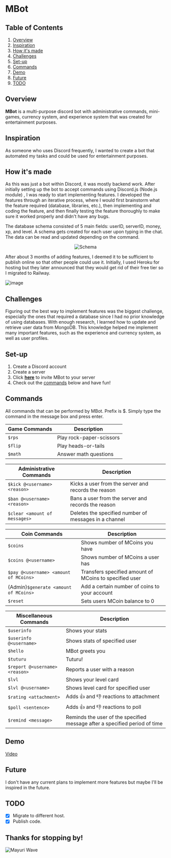 # MBot

## Table of Contents

1. [Overview](#overview)
2. [Inspiration](#inspiration)
3. [How it's made](#how-its-made)
4. [Challenges](#challenges)
5. [Set-up](#set-up)
6. [Commands](#commands)
7. [Demo](#demo)
8. [Future](#future)
9. [TODO](#todo)

## Overview

**MBot** is a multi-purpose discord bot with administrative commands, mini-games, currency system, and experience system that was created for entertainment purposes.

## Inspiration

As someone who uses Discord frequently, I wanted to create a bot that automated my tasks and could be used for entertainment purposes.

## How it's made

As this was just a bot within Discord, it was mostly backend work. After initially setting up the bot to accept commands using Discord.js (Node.js module) , I was ready to start
implementing features. I developed the features through an iterative process, where I would first brainstorm what the feature required (database, libraries, etc.), then implementing and coding
the feature, and then finally testing the feature thoroughly to make sure it worked properly and didn't have any bugs.

The database schema consisted of 5 main fields: userID, serverID, money, xp, and level. A schema gets created for each user upon typing in the chat. The data can be read and updated depending on the command.

<p align="center">
  <img src="https://user-images.githubusercontent.com/76819117/155087980-8ab029a9-e62b-4c3d-b94b-02bab375df78.png" alt="Schema" />
</p>

After about 3 months of adding features, I deemed it to be sufficient to publish online so that other people could use it. Initially, I used Heroku for hosting but they later announced that they would get rid of their free tier so I migrated to Railway.

![image](https://user-images.githubusercontent.com/76819117/204081621-1ac943c3-546e-4a5f-8500-2c4e97fa32b4.png)

## Challenges

Figuring out the best way to implement features was the biggest challenge, especially the ones that required a database since I had no prior knowledge
of using databases. With enough research, I learned how to update and retrieve user data from MongoDB. This knowledge helped me implement many important features, such as the experience and currency system, as well as user profiles.

## Set-up

1. Create a Discord account
2. Create a server
3. Click **[here](https://discord.com/api/oauth2/authorize?client_id=722306796483641366&permissions=8&scope=bot)** to invite MBot to your server
4. Check out the [commands](#commands) below and have fun!

## Commands

All commands that can be performed by MBot. Prefix is $. Simply type the command in the message box and press enter.

| Game Commands | Description              |
| ------------- | ------------------------ |
| `$rps`        | Play rock-paper-scissors |
| `$flip`       | Play heads-or-tails      |
| `$math`       | Answer math questions    |

| Administrative Commands       | Description                                           |
| ----------------------------- | ----------------------------------------------------- |
| `$kick @<username> <reason>`  | Kicks a user from the server and records the reason   |
| `$ban @<username> <reason>`   | Bans a user from the server and records the reason    |
| `$clear <amount of messages>` | Deletes the specified number of messages in a channel |

| Coin Commands                         | Description                                            |
| ------------------------------------- | ------------------------------------------------------ |
| `$coins`                              | Shows number of MCoins you have                        |
| `$coins @<username>`                  | Shows number of MCoins a user has                      |
| `$pay @<username> <amount of MCoins>` | Transfers specified amount of MCoins to specified user |
| (Admin)`$generate <amount of MCoins>` | Add a certain number of coins to your account          |
| `$reset`                              | Sets users MCoin balance to 0                          |

| Miscellaneous Commands         | Description                                                                |
| ------------------------------ | -------------------------------------------------------------------------- |
| `$userinfo`                    | Shows your stats                                                           |
| `$userinfo @<username>`        | Shows stats of specified user                                              |
| `$hello`                       | MBot greets you                                                            |
| `$tuturu`                      | Tuturu!                                                                    |
| `$report @<username> <reason>` | Reports a user with a reason                                               |
| `$lvl`                         | Shows your level card                                                      |
| `$lvl @<username>`             | Shows level card for specified user                                        |
| `$rating <attachment>`         | Adds 👍 and 👎 reactions to attachment                                     |
| `$poll <sentence>`             | Adds 👍 and 👎 reactions to poll                                           |
| `$remind <message>`            | Reminds the user of the specified message after a specified period of time |

## Demo

[Video](https://youtu.be/zGS_LJw7_HM)

## Future

I don't have any current plans to implement more features but maybe I'll be inspired in the future.

## TODO

-   [x] Migrate to different host.
-   [x] Publish code.

## Thanks for stopping by!

![Mayuri Wave](https://c.tenor.com/8-jJyFqnWxwAAAAC/steins-gate-wave.gif)
